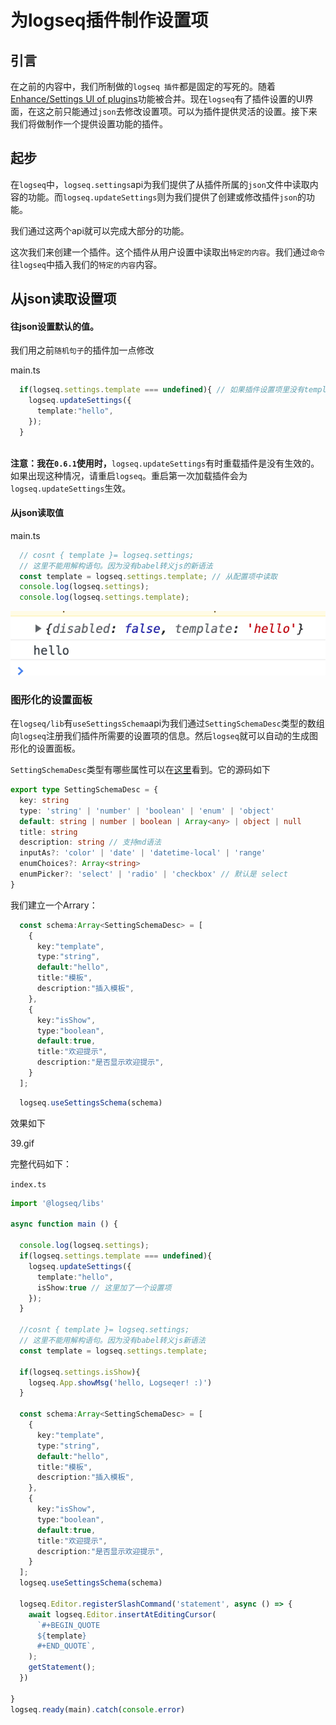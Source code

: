 # 为logseq插件制作设置项

## 引言

在之前的内容中，我们所制做的`logseq 插件`都是固定的写死的。随着[Enhance/Settings UI of plugins](https://github.com/logseq/logseq/pull/4035)功能被合并。现在`logseq`有了插件设置的UI界面，在这之前只能通过`json`去修改设置项。可以为插件提供灵活的设置。接下来我们将做制作一个提供设置功能的插件。

## 起步

在`logseq`中，`logseq.settings`api为我们提供了从插件所属的`json`文件中读取内容的功能。而`logseq.updateSettings`则为我们提供了创建或修改插件`json`的功能。

我们通过这两个api就可以完成大部分的功能。

这次我们来创建一个插件。这个插件从用户设置中读取出`特定的内容`。我们通过`命令`往`logseq`中插入我们的`特定的内容`内容。

## 从json读取设置项

#### 往json设置默认的值。

我们用之前`随机句子`的插件加一点修改

main.ts

```typescript
  if(logseq.settings.template === undefined){ // 如果插件设置项里没有template。既可以认为第一次打开插件。这里往里面写配置项
    logseq.updateSettings({
      template:"hello",
    });
  }
	
```

**注意：我在`0.6.1`使用时，**`logseq.updateSettings`有时重载插件是没有生效的。如果出现这种情况，请重启`logseq`。重启第一次加载插件会为`logseq.updateSettings`生效。

#### 从json读取值

main.ts

```typescript
  // cosnt { template }= logseq.settings;
  // 这里不能用解构语句。因为没有babel转义js的新语法
  const template = logseq.settings.template; // 从配置项中读取
  console.log(logseq.settings);
  console.log(logseq.settings.template);
```

![](../.gitbook/assets/38.png)

### 图形化的设置面板

在`logseq/lib`有`useSettingsSchema`api为我们通过`SettingSchemaDesc`类型的数组向`logseq`注册我们插件所需要的设置项的信息。然后`logseq`就可以自动的生成图形化的设置面板。



`SettingSchemaDesc`类型有哪些属性可以在[这里](https://logseq.github.io/plugins/modules.html#SettingSchemaDesc)看到。它的源码如下

```typescript
export type SettingSchemaDesc = {
  key: string
  type: 'string' | 'number' | 'boolean' | 'enum' | 'object'
  default: string | number | boolean | Array<any> | object | null
  title: string
  description: string // 支持md语法
  inputAs?: 'color' | 'date' | 'datetime-local' | 'range'
  enumChoices?: Array<string>
  enumPicker?: 'select' | 'radio' | 'checkbox' // 默认是 select
}
```

我们建立一个Arrary：

```typescript
  const schema:Array<SettingSchemaDesc> = [
    {
      key:"template",
      type:"string",
      default:"hello",
      title:"模板",
      description:"插入模板",
    },
    {
      key:"isShow",
      type:"boolean",
      default:true,
      title:"欢迎提示",
      description:"是否显示欢迎提示",
    } 
  ];
```



```typescript
  logseq.useSettingsSchema(schema)
```

效果如下

39.gif



完整代码如下：

`index.ts`

```typescript
import '@logseq/libs'

async function main () {

  console.log(logseq.settings);
  if(logseq.settings.template === undefined){
    logseq.updateSettings({
      template:"hello",
      isShow:true // 这里加了一个设置项
    });
  }

  //cosnt { template }= logseq.settings;
  // 这里不能用解构语句。因为没有babel转义js新语法
  const template = logseq.settings.template;

  if(logseq.settings.isShow){
    logseq.App.showMsg('hello, Logseqer! :)')
  }

  const schema:Array<SettingSchemaDesc> = [
    {
      key:"template",
      type:"string",
      default:"hello",
      title:"模板",
      description:"插入模板",
    },
    {
      key:"isShow",
      type:"boolean",
      default:true,
      title:"欢迎提示",
      description:"是否显示欢迎提示",
    } 
  ];
  logseq.useSettingsSchema(schema)

  logseq.Editor.registerSlashCommand('statement', async () => {
    await logseq.Editor.insertAtEditingCursor(
      `#+BEGIN_QUOTE
      ${template}
      #+END_QUOTE`,
    );
    getStatement();
  })

}
logseq.ready(main).catch(console.error)
```

